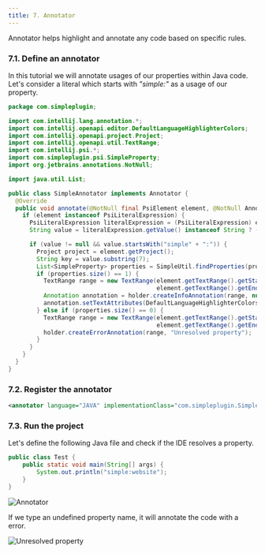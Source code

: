 ```yaml
---
title: 7. Annotator
---
```


Annotator helps highlight and annotate any code based on specific rules.

### 7.1. Define an annotator

In this tutorial we will annotate usages of our properties within Java code.
Let's consider a literal which starts with *"simple:"* as a usage of our property.

```java
package com.simpleplugin;

import com.intellij.lang.annotation.*;
import com.intellij.openapi.editor.DefaultLanguageHighlighterColors;
import com.intellij.openapi.project.Project;
import com.intellij.openapi.util.TextRange;
import com.intellij.psi.*;
import com.simpleplugin.psi.SimpleProperty;
import org.jetbrains.annotations.NotNull;

import java.util.List;

public class SimpleAnnotator implements Annotator {
  @Override
  public void annotate(@NotNull final PsiElement element, @NotNull AnnotationHolder holder) {
    if (element instanceof PsiLiteralExpression) {
      PsiLiteralExpression literalExpression = (PsiLiteralExpression) element;
      String value = literalExpression.getValue() instanceof String ? (String) literalExpression.getValue() : null;

      if (value != null && value.startsWith("simple" + ":")) {
        Project project = element.getProject();
        String key = value.substring(7);
        List<SimpleProperty> properties = SimpleUtil.findProperties(project, key);
        if (properties.size() == 1) {
          TextRange range = new TextRange(element.getTextRange().getStartOffset() + 7,
                                          element.getTextRange().getEndOffset());
          Annotation annotation = holder.createInfoAnnotation(range, null);
          annotation.setTextAttributes(DefaultLanguageHighlighterColors.LINE_COMMENT);
        } else if (properties.size() == 0) {
          TextRange range = new TextRange(element.getTextRange().getStartOffset() + 8,
                                          element.getTextRange().getEndOffset());
          holder.createErrorAnnotation(range, "Unresolved property");
        }
      }
    }
  }
}
```

### 7.2. Register the annotator

```xml
<annotator language="JAVA" implementationClass="com.simpleplugin.SimpleAnnotator"/>
```

### 7.3. Run the project

Let's define the following Java file and check if the IDE resolves a property.

```java
public class Test {
    public static void main(String[] args) {
        System.out.println("simple:website");
    }
}
```

![Annotator](img/annotator.png)

If we type an undefined property name, it will annotate the code with a error.

![Unresolved property](img/unresolved_property.png)

